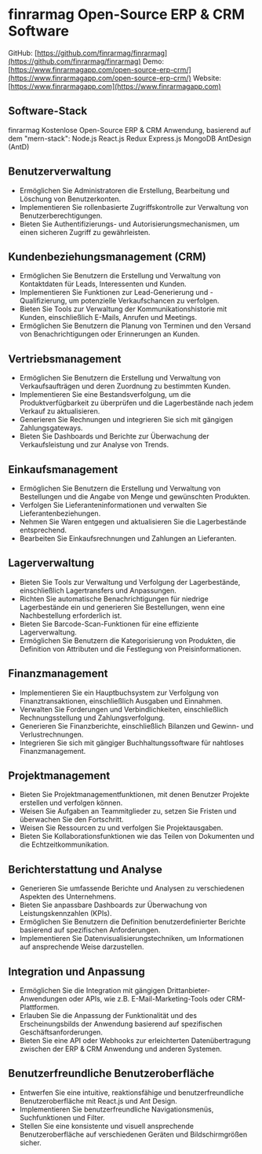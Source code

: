 # finrarmag Open-Source ERP & CRM Software

GitHub: [https://github.com/finrarmag/finrarmag](https://github.com/finrarmag/finrarmag)
Demo: [https://www.finrarmagapp.com/open-source-erp-crm/](https://www.finrarmagapp.com/open-source-erp-crm/)
Website: [https://www.finrarmagapp.com](https://www.finrarmagapp.com)

## Software-Stack

finrarmag Kostenlose Open-Source ERP & CRM Anwendung, basierend auf dem "mern-stack": Node.js React.js Redux Express.js MongoDB AntDesign (AntD)

## Benutzerverwaltung

- Ermöglichen Sie Administratoren die Erstellung, Bearbeitung und Löschung von Benutzerkonten.
- Implementieren Sie rollenbasierte Zugriffskontrolle zur Verwaltung von Benutzerberechtigungen.
- Bieten Sie Authentifizierungs- und Autorisierungsmechanismen, um einen sicheren Zugriff zu gewährleisten.

## Kundenbeziehungsmanagement (CRM)

- Ermöglichen Sie Benutzern die Erstellung und Verwaltung von Kontaktdaten für Leads, Interessenten und Kunden.
- Implementieren Sie Funktionen zur Lead-Generierung und -Qualifizierung, um potenzielle Verkaufschancen zu verfolgen.
- Bieten Sie Tools zur Verwaltung der Kommunikationshistorie mit Kunden, einschließlich E-Mails, Anrufen und Meetings.
- Ermöglichen Sie Benutzern die Planung von Terminen und den Versand von Benachrichtigungen oder Erinnerungen an Kunden.

## Vertriebsmanagement

- Ermöglichen Sie Benutzern die Erstellung und Verwaltung von Verkaufsaufträgen und deren Zuordnung zu bestimmten Kunden.
- Implementieren Sie eine Bestandsverfolgung, um die Produktverfügbarkeit zu überprüfen und die Lagerbestände nach jedem Verkauf zu aktualisieren.
- Generieren Sie Rechnungen und integrieren Sie sich mit gängigen Zahlungsgateways.
- Bieten Sie Dashboards und Berichte zur Überwachung der Verkaufsleistung und zur Analyse von Trends.

## Einkaufsmanagement

- Ermöglichen Sie Benutzern die Erstellung und Verwaltung von Bestellungen und die Angabe von Menge und gewünschten Produkten.
- Verfolgen Sie Lieferanteninformationen und verwalten Sie Lieferantenbeziehungen.
- Nehmen Sie Waren entgegen und aktualisieren Sie die Lagerbestände entsprechend.
- Bearbeiten Sie Einkaufsrechnungen und Zahlungen an Lieferanten.

## Lagerverwaltung

- Bieten Sie Tools zur Verwaltung und Verfolgung der Lagerbestände, einschließlich Lagertransfers und Anpassungen.
- Richten Sie automatische Benachrichtigungen für niedrige Lagerbestände ein und generieren Sie Bestellungen, wenn eine Nachbestellung erforderlich ist.
- Bieten Sie Barcode-Scan-Funktionen für eine effiziente Lagerverwaltung.
- Ermöglichen Sie Benutzern die Kategorisierung von Produkten, die Definition von Attributen und die Festlegung von Preisinformationen.

## Finanzmanagement

- Implementieren Sie ein Hauptbuchsystem zur Verfolgung von Finanztransaktionen, einschließlich Ausgaben und Einnahmen.
- Verwalten Sie Forderungen und Verbindlichkeiten, einschließlich Rechnungsstellung und Zahlungsverfolgung.
- Generieren Sie Finanzberichte, einschließlich Bilanzen und Gewinn- und Verlustrechnungen.
- Integrieren Sie sich mit gängiger Buchhaltungssoftware für nahtloses Finanzmanagement.

## Projektmanagement

- Bieten Sie Projektmanagementfunktionen, mit denen Benutzer Projekte erstellen und verfolgen können.
- Weisen Sie Aufgaben an Teammitglieder zu, setzen Sie Fristen und überwachen Sie den Fortschritt.
- Weisen Sie Ressourcen zu und verfolgen Sie Projektausgaben.
- Bieten Sie Kollaborationsfunktionen wie das Teilen von Dokumenten und die Echtzeitkommunikation.

## Berichterstattung und Analyse

- Generieren Sie umfassende Berichte und Analysen zu verschiedenen Aspekten des Unternehmens.
- Bieten Sie anpassbare Dashboards zur Überwachung von Leistungskennzahlen (KPIs).
- Ermöglichen Sie Benutzern die Definition benutzerdefinierter Berichte basierend auf spezifischen Anforderungen.
- Implementieren Sie Datenvisualisierungstechniken, um Informationen auf ansprechende Weise darzustellen.

## Integration und Anpassung

- Ermöglichen Sie die Integration mit gängigen Drittanbieter-Anwendungen oder APIs, wie z.B. E-Mail-Marketing-Tools oder CRM-Plattformen.
- Erlauben Sie die Anpassung der Funktionalität und des Erscheinungsbilds der Anwendung basierend auf spezifischen Geschäftsanforderungen.
- Bieten Sie eine API oder Webhooks zur erleichterten Datenübertragung zwischen der ERP & CRM Anwendung und anderen Systemen.

## Benutzerfreundliche Benutzeroberfläche

- Entwerfen Sie eine intuitive, reaktionsfähige und benutzerfreundliche Benutzeroberfläche mit React.js und Ant Design.
- Implementieren Sie benutzerfreundliche Navigationsmenüs, Suchfunktionen und Filter.
- Stellen Sie eine konsistente und visuell ansprechende Benutzeroberfläche auf verschiedenen Geräten und Bildschirmgrößen sicher.
